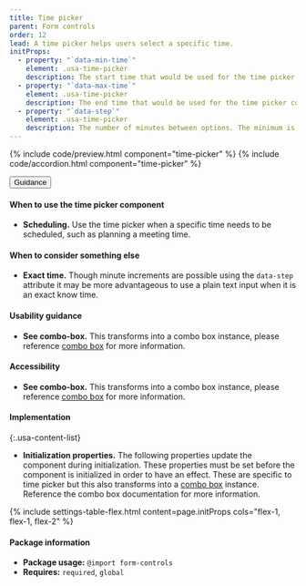 ```yaml
---
title: Time picker
parent: Form controls
order: 12
lead: A time picker helps users select a specific time.
initProps:
  - property: "`data-min-time`"
    element: .usa-time-picker
    description: The start time that would be used for the time picker combo-box options. Given in `hh:mm` 24 hour format. The default is `00:00`.
  - property: "`data-max-time`"
    element: .usa-time-picker
    description: The end time that would be used for the time picker combo-box options. Given in `hh:mm` 24 hour format. The default is `23:59`.
  - property: "`data-step`"
    element: .usa-time-picker
    description: The number of minutes between options. The minimum is 1 minute. The default is 30 minutes.
---
```


{% include code/preview.html component="time-picker" %}
{% include code/accordion.html component="time-picker" %}

<div class="usa-accordion usa-accordion--bordered site-accordion-docs">
  <button class="usa-button-unstyled usa-accordion__button"
      aria-expanded="true" aria-controls="time-picker-docs">
    Guidance
  </button>
  <div id="time-picker-docs" aria-hidden="false" class="usa-accordion__content site-component-usage">
    <h4>When to use the time picker component</h4>
    <ul class="usa-content-list">
      <li><strong>Scheduling.</strong> Use the time picker when a specific time needs to be scheduled, such as planning a meeting time.</li>
    </ul>
    <h4>When to consider something else</h4>
    <ul class="usa-content-list">
      <li><strong>Exact time.</strong> Though minute increments are possible using the <code>data-step</code> attribute it may be more advantageous to use a plain text input when it is an exact know time.</li>
    </ul>
    <h4>Usability guidance</h4>
    <ul class="usa-content-list">
      <li><strong>See combo-box.</strong> This transforms into a combo box instance, please reference <a href="{{ site.baseurl }}/form-controls/#combo-box">combo box</a> for more information.</li>
    </ul>
    <h4 class="usa-heading">Accessibility</h4>
    <ul class="usa-content-list">
      <li><strong>See combo-box.</strong> This transforms into a combo box instance, please reference <a href="{{ site.baseurl }}/form-controls/#combo-box">combo box</a> for more information.</li>
    </ul>
    <h4 class="usa-heading">Implementation</h4>
<div class="usa-prose site-prose" markdown="1">

{:.usa-content-list}

- **Initialization properties.** The following properties update the component during initialization. These properties must be set before the component is initialized in order to have an effect. These are specific to time picker but this also transforms into a <a href="{{ site.baseurl }}/form-controls/#combo-box">combo box</a> instance. Reference the combo box documentation for more information.

{% include settings-table-flex.html
  content=page.initProps
  cols="flex-1, flex-1, flex-2"
%}

</div>
    <h4 class="usa-heading">Package information</h4>
    <ul class="usa-content-list">
      <li>
        <strong>Package usage:</strong> <code>@import form-controls</code>
      </li>
      <li>
        <strong>Requires:</strong> <code>required</code>, <code>global</code>
      </li>
    </ul>
  </div>
</div>
